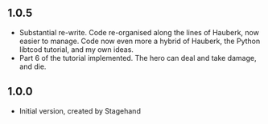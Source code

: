 ## 1.0.5

- Substantial re-write. Code re-organised along the lines of Hauberk,
now easier to manage. Code now even more a hybrid of Hauberk, the
Python libtcod tutorial, and my own ideas.
- Part 6 of the tutorial implemented. The hero can deal and take damage,
and die.

## 1.0.0

- Initial version, created by Stagehand
